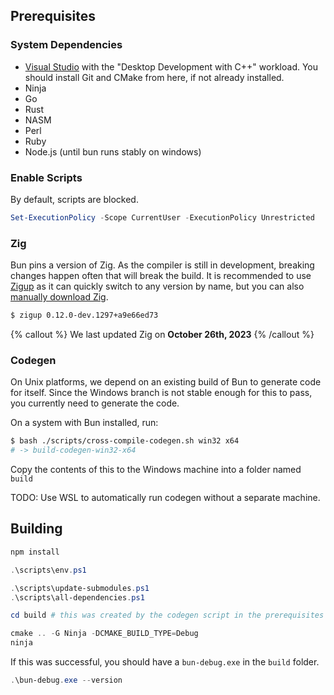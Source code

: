 ## Prerequisites

### System Dependencies

- [Visual Studio](https://visualstudio.microsoft.com) with the "Desktop Development with C++" workload. You should install Git and CMake from here, if not already installed.
- Ninja
- Go
- Rust
- NASM
- Perl
- Ruby
- Node.js (until bun runs stably on windows)

<!--
TODO: missing the rest of the things
```
winget install OpenJS.NodeJS.LTS
``` -->

### Enable Scripts

By default, scripts are blocked.

```ps1
Set-ExecutionPolicy -Scope CurrentUser -ExecutionPolicy Unrestricted
```

### Zig

Bun pins a version of Zig. As the compiler is still in development, breaking changes happen often that will break the build. It is recommended to use [Zigup](https://github.com/marler8997/zigup/releases) as it can quickly switch to any version by name, but you can also [manually download Zig](https://ziglang.org/download/).

```bash
$ zigup 0.12.0-dev.1297+a9e66ed73
```

{% callout %}
We last updated Zig on **October 26th, 2023**
{% /callout %}

### Codegen

On Unix platforms, we depend on an existing build of Bun to generate code for itself. Since the Windows branch is not stable enough for this to pass, you currently need to generate the code.

On a system with Bun installed, run:

```bash
$ bash ./scripts/cross-compile-codegen.sh win32 x64
# -> build-codegen-win32-x64
```

Copy the contents of this to the Windows machine into a folder named `build`

TODO: Use WSL to automatically run codegen without a separate machine.

## Building

```ps1
npm install

.\scripts\env.ps1

.\scripts\update-submodules.ps1
.\scripts\all-dependencies.ps1

cd build # this was created by the codegen script in the prerequisites

cmake .. -G Ninja -DCMAKE_BUILD_TYPE=Debug
ninja
```

If this was successful, you should have a `bun-debug.exe` in the `build` folder.

```ps1
.\bun-debug.exe --version
```
